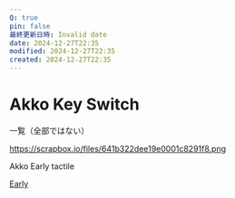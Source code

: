 ```yaml
---
Q: true
pin: false
最終更新日時: Invalid date
date: 2024-12-27T22:35
modified: 2024-12-27T22:35
created: 2024-12-27T22:35
---
```

# Akko Key Switch

一覧（全部ではない）

https://scrapbox.io/files/641b322dee19e0001c8291f8.png

Akko Early tactile

[Early](https://www.notion.soTactile#641f02a090895c000076aac7)